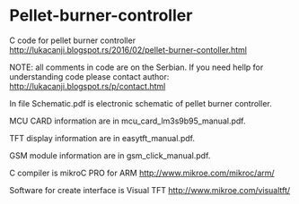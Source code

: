 # Pellet-burner-controller
C code for pellet burner controller
http://lukacanji.blogspot.rs/2016/02/pellet-burner-contoller.html

NOTE: all comments in code are on the Serbian.
If you need hellp for understanding code please contact author: http://lukacanji.blogspot.rs/p/contact.html

In file Schematic.pdf is electronic schematic of pellet burner controller.

MCU CARD information are in mcu_card_lm3s9b95_manual.pdf.

TFT display information are in easytft_manual.pdf.

GSM module information are in gsm_click_manual.pdf.

C compiler is mikroC PRO for ARM http://www.mikroe.com/mikroc/arm/

Software for create interface is Visual TFT http://www.mikroe.com/visualtft/

